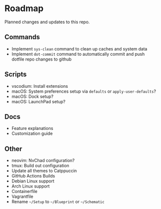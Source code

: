 # Roadmap

Planned changes and updates to this repo.

## Commands

- Implement `sys-clean` command to clean up caches and system data
- Implement `dot-commit` command to automatically commit and push dotfile repo
  changes to github

## Scripts

- vscodium: Install extensions
- macOS: System preferences setup via `defaults` or `apply-user-defaults`?
- macOS: Dock setup?
- macOS: LaunchPad setup?

## Docs

- Feature explanations
- Customization guide

## Other

- neovim: NvChad configuration?
- tmux: Build out configuration
- Update all themes to Catppuccin
- GitHub Actions Builds
- Debian Linux support
- Arch Linux support
- Containerfile
- Vagrantfile
- Rename `~/Setup` to `~/Blueprint` or `~/Schematic`
